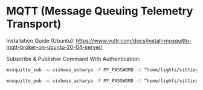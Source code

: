 # MQTT  (Message Queuing Telemetry Transport)

Installation Guide (Ubuntu): https://www.vultr.com/docs/install-mosquitto-mqtt-broker-on-ubuntu-20-04-server/

Subscribe & Publisher Command With Authentication:
```bash
mosquitto_sub -u vishwas_acharya -P MY_PASSWORD -t “home/lights/sitting_room”
```

```bash
mosquitto_pub -u vishwas_acharya -P MY_PASSWORD -t “home/lights/sitting_room” -m “ON”
```